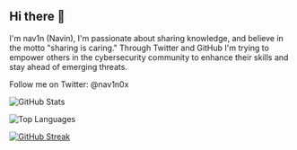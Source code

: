 
## Hi there 👋

I'm nav1n (Navin), I'm passionate about sharing knowledge, and believe in the motto "sharing is caring." Through Twitter and GitHub I'm trying to empower others in the cybersecurity community to enhance their skills and stay ahead of emerging threats.

Follow me on Twitter: @nav1n0x

![GitHub Stats](https://github-readme-stats.vercel.app/api?username=logansensei&show_icons=true&theme=radical)

![Top Languages](https://github-readme-stats.vercel.app/api/top-langs/?username=logansensei&layout=compact&theme=radical)

[![GitHub Streak](https://streak-stats.demolab.com/?user=logansensei&theme=dark)](https://git.io/streak-stats)

<!--
**ifconfig-me/ifconfig-me** is a ✨ _special_ ✨ repository because its `README.md` (this file) appears on your GitHub profile.

Here are some ideas to get you started:

- 🔭 I’m currently working on ...
- 🌱 I’m currently learning ...
- 👯 I’m looking to collaborate on ...
- 🤔 I’m looking for help with ...
- 💬 Ask me about ...
- 📫 How to reach me: ...
- 😄 Pronouns: ...
- ⚡ Fun fact: ...
-->
